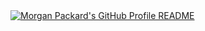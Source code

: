 <a href="https://github.com/Andrew6rant/Andrew6rant">
  <picture>
    <source media="(prefers-color-scheme: dark)" srcset="https://raw.githubusercontent.com/Morgan-Packard/NewReadMeProject/main/dark_mode.svg">
    <img alt="Morgan Packard's GitHub Profile README" src="https://raw.githubusercontent.com/Morgan-Packard/NewReadMeProject/main/light_mode.svg">
  </picture>
</a>
